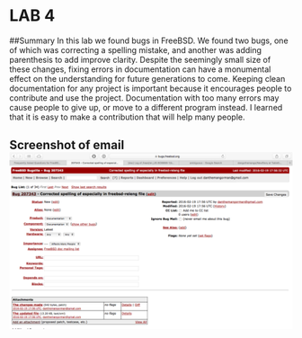 LAB 4
=====

##Summary
In this lab we found bugs in FreeBSD.  We found two bugs, one of which was
correcting a spelling mistake, and another was adding parenthesis to add
improve clarity.  Despite the seemingly small size of these changes, fixing
errors in documentation can have a monumental effect on the understanding
for future generations to come.  Keeping clean documentation for any project
is important because it encourages people to contribute and use the project.
Documentation with too many errors may cause people to give up, or move
to a different program instead.  I learned that it is easy to make a
contribution that will help many people.

## Screenshot of email ![Email](../images/freebsd.png)
